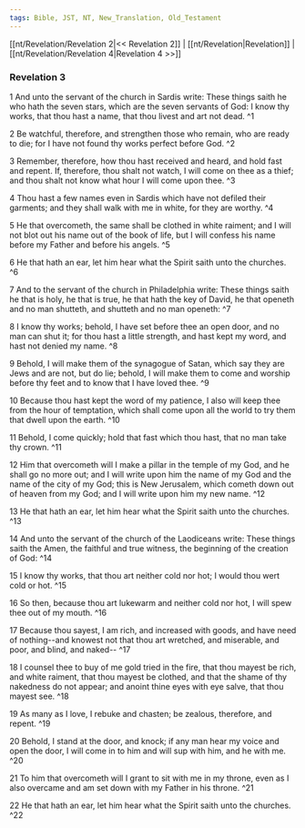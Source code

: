 ```yaml
---
tags: Bible, JST, NT, New_Translation, Old_Testament
---
```


[[nt/Revelation/Revelation 2|<< Revelation 2]] | [[nt/Revelation|Revelation]] | [[nt/Revelation/Revelation 4|Revelation 4 >>]]

### Revelation 3

1 And unto the servant of the church in Sardis write: These things saith he who hath the seven stars, which are the seven servants of God: I know thy works, that thou hast a name, that thou livest and art not dead.  ^1

2 Be watchful, therefore, and strengthen those who remain, who are ready to die; for I have not found thy works perfect before God.  ^2

3 Remember, therefore, how thou hast received and heard, and hold fast and repent. If, therefore, thou shalt not watch, I will come on thee as a thief; and thou shalt not know what hour I will come upon thee.  ^3

4 Thou hast a few names even in Sardis which have not defiled their garments; and they shall walk with me in white, for they are worthy.  ^4

5 He that overcometh, the same shall be clothed in white raiment; and I will not blot out his name out of the book of life, but I will confess his name before my Father and before his angels.  ^5

6 He that hath an ear, let him hear what the Spirit saith unto the churches.  ^6

7 And to the servant of the church in Philadelphia write: These things saith he that is holy, he that is true, he that hath the key of David, he that openeth and no man shutteth, and shutteth and no man openeth:  ^7

8 I know thy works; behold, I have set before thee an open door, and no man can shut it; for thou hast a little strength, and hast kept my word, and hast not denied my name.  ^8

9 Behold, I will make them of the synagogue of Satan, which say they are Jews and are not, but do lie; behold, I will make them to come and worship before thy feet and to know that I have loved thee.  ^9

10 Because thou hast kept the word of my patience, I also will keep thee from the hour of temptation, which shall come upon all the world to try them that dwell upon the earth.  ^10

11 Behold, I come quickly; hold that fast which thou hast, that no man take thy crown.  ^11

12 Him that overcometh will I make a pillar in the temple of my God, and he shall go no more out; and I will write upon him the name of my God and the name of the city of my God; this is New Jerusalem, which cometh down out of heaven from my God; and I will write upon him my new name.  ^12

13 He that hath an ear, let him hear what the Spirit saith unto the churches.  ^13

14 And unto the servant of the church of the Laodiceans write: These things saith the Amen, the faithful and true witness, the beginning of the creation of God:  ^14

15 I know thy works, that thou art neither cold nor hot; I would thou wert cold or hot.  ^15

16 So then, because thou art lukewarm and neither cold nor hot, I will spew thee out of my mouth.  ^16

17 Because thou sayest, I am rich, and increased with goods, and have need of nothing\--and knowest not that thou art wretched, and miserable, and poor, and blind, and naked\--  ^17

18 I counsel thee to buy of me gold tried in the fire, that thou mayest be rich, and white raiment, that thou mayest be clothed, and that the shame of thy nakedness do not appear; and anoint thine eyes with eye salve, that thou mayest see.  ^18

19 As many as I love, I rebuke and chasten; be zealous, therefore, and repent.  ^19

20 Behold, I stand at the door, and knock; if any man hear my voice and open the door, I will come in to him and will sup with him, and he with me.  ^20

21 To him that overcometh will I grant to sit with me in my throne, even as I also overcame and am set down with my Father in his throne.  ^21

22 He that hath an ear, let him hear what the Spirit saith unto the churches.  ^22

 
